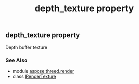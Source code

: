 ﻿---
title: depth_texture property
second_title: Aspose.3D for Python via .NET API References
description: 
type: docs
weight: 40
url: /python-net/aspose.threed.render/irendertexture/depth_texture/
is_root: false
---

## depth_texture property


Depth buffer texture

### See Also
* module [aspose.threed.render](../../)
* class [IRenderTexture](/3d/python-net/aspose.threed.render/irendertexture)
